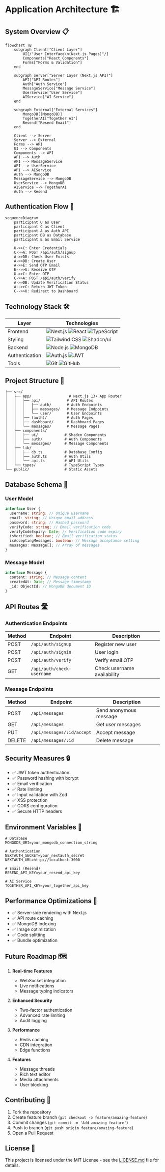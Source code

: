 # Application Architecture 🏗️

## System Overview 📋

```mermaid
flowchart TB
    subgraph Client["Client Layer"]
        UI[/"User Interface\n(Next.js Pages)"/]
        Components["React Components"]
        Forms["Forms & Validation"]
    end

    subgraph Server["Server Layer (Next.js API)"]
        API["API Routes"]
        Auth["Auth Service"]
        MessageService["Message Service"]
        UserService["User Service"]
        AIService["AI Service"]
    end

    subgraph External["External Services"]
        MongoDB[(MongoDB)]
        TogetherAI["Together AI"]
        Resend["Resend Email"]
    end

    Client --> Server
    Server --> External
    Forms --> API
    UI --> Components
    Components --> API
    API --> Auth
    API --> MessageService
    API --> UserService
    API --> AIService
    Auth --> MongoDB
    MessageService --> MongoDB
    UserService --> MongoDB
    AIService --> TogetherAI
    Auth --> Resend
```

## Authentication Flow 🔐

```mermaid
sequenceDiagram
    participant U as User
    participant C as Client
    participant A as Auth API
    participant DB as Database
    participant E as Email Service

    U->>C: Enter Credentials
    C->>A: POST /api/auth/signup
    A->>DB: Check User Exists
    A->>DB: Create User
    A->>E: Send OTP Email
    E-->>U: Receive OTP
    U->>C: Enter OTP
    C->>A: POST /api/auth/verify
    A->>DB: Update Verification Status
    A-->>C: Return JWT Token
    C-->>U: Redirect to Dashboard
```

## Technology Stack 🛠️

| Layer          | Technologies                                                                                                                                                                                                                                                                                                                 |
| -------------- | ---------------------------------------------------------------------------------------------------------------------------------------------------------------------------------------------------------------------------------------------------------------------------------------------------------------------------- |
| Frontend       | ![Next.js](https://img.shields.io/badge/Next.js-black?style=for-the-badge&logo=next.js&logoColor=white) ![React](https://img.shields.io/badge/React-61DAFB?style=for-the-badge&logo=react&logoColor=black) ![TypeScript](https://img.shields.io/badge/TypeScript-3178C6?style=for-the-badge&logo=typescript&logoColor=white) |
| Styling        | ![Tailwind CSS](https://img.shields.io/badge/Tailwind_CSS-38B2AC?style=for-the-badge&logo=tailwind-css&logoColor=white) ![Shadcn/ui](https://img.shields.io/badge/Shadcn/ui-000000?style=for-the-badge)                                                                                                                      |
| Backend        | ![Node.js](https://img.shields.io/badge/Node.js-339933?style=for-the-badge&logo=node.js&logoColor=white) ![MongoDB](https://img.shields.io/badge/MongoDB-47A248?style=for-the-badge&logo=mongodb&logoColor=white)                                                                                                            |
| Authentication | ![Auth.js](https://img.shields.io/badge/Auth.js-000000?style=for-the-badge) ![JWT](https://img.shields.io/badge/JWT-000000?style=for-the-badge&logo=json-web-tokens&logoColor=white)                                                                                                                                         |
| Tools          | ![Git](https://img.shields.io/badge/Git-F05032?style=for-the-badge&logo=git&logoColor=white) ![GitHub](https://img.shields.io/badge/GitHub-181717?style=for-the-badge&logo=github&logoColor=white)                                                                                                                           |

## Project Structure 📁

```
├── src/
│   ├── app/                 # Next.js 13+ App Router
│   │   ├── api/            # API Routes
│   │   │   ├── auth/       # Auth Endpoints
│   │   │   ├── messages/   # Message Endpoints
│   │   │   └── user/       # User Endpoints
│   │   ├── (auth)/         # Auth Pages
│   │   ├── dashboard/      # Dashboard Pages
│   │   └── messages/       # Message Pages
│   ├── components/
│   │   ├── ui/            # Shadcn Components
│   │   ├── auth/          # Auth Components
│   │   └── messages/      # Message Components
│   ├── lib/
│   │   ├── db.ts          # Database Config
│   │   ├── auth.ts        # Auth Utils
│   │   └── api.ts         # API Utils
│   └── types/             # TypeScript Types
└── public/                # Static Assets
```

## Database Schema 💾

### User Model

```typescript
interface User {
  username: string; // Unique username
  email: string; // Unique email address
  password: string; // Hashed password
  verifyCode: string; // Email verification code
  verifyCodeExpiry: Date; // Verification code expiry
  isVerified: boolean; // Email verification status
  isAcceptingMessages: boolean; // Message acceptance setting
  messages: Message[]; // Array of messages
}
```

### Message Model

```typescript
interface Message {
  content: string; // Message content
  createdAt: Date; // Message timestamp
  _id: ObjectId; // MongoDB document ID
}
```

## API Routes 🛣️

### Authentication Endpoints

| Method | Endpoint                   | Description                 |
| ------ | -------------------------- | --------------------------- |
| POST   | `/api/auth/signup`         | Register new user           |
| POST   | `/api/auth/signin`         | User login                  |
| POST   | `/api/auth/verify`         | Verify email OTP            |
| GET    | `/api/auth/check-username` | Check username availability |

### Message Endpoints

| Method | Endpoint                   | Description            |
| ------ | -------------------------- | ---------------------- |
| POST   | `/api/messages`            | Send anonymous message |
| GET    | `/api/messages`            | Get user messages      |
| PUT    | `/api/messages/:id/accept` | Accept message         |
| DELETE | `/api/messages/:id`        | Delete message         |

## Security Measures 🔒

- ✅ JWT token authentication
- ✅ Password hashing with bcrypt
- ✅ Email verification
- ✅ Rate limiting
- ✅ Input validation with Zod
- ✅ XSS protection
- ✅ CORS configuration
- ✅ Secure HTTP headers

## Environment Variables 🔑

```env
# Database
MONGODB_URI=your_mongodb_connection_string

# Authentication
NEXTAUTH_SECRET=your_nextauth_secret
NEXTAUTH_URL=http://localhost:3000

# Email (Resend)
RESEND_API_KEY=your_resend_api_key

# AI Service
TOGETHER_API_KEY=your_together_api_key
```

## Performance Optimizations 🚀

- ✅ Server-side rendering with Next.js
- ✅ API route caching
- ✅ MongoDB indexing
- ✅ Image optimization
- ✅ Code splitting
- ✅ Bundle optimization

## Future Roadmap 🗺️

1. **Real-time Features**

   - WebSocket integration
   - Live notifications
   - Message typing indicators

2. **Enhanced Security**

   - Two-factor authentication
   - Advanced rate limiting
   - Audit logging

3. **Performance**

   - Redis caching
   - CDN integration
   - Edge functions

4. **Features**
   - Message threads
   - Rich text editor
   - Media attachments
   - User blocking

## Contributing 🤝

1. Fork the repository
2. Create feature branch (`git checkout -b feature/amazing-feature`)
3. Commit changes (`git commit -m 'Add amazing feature'`)
4. Push to branch (`git push origin feature/amazing-feature`)
5. Open a Pull Request

## License 📝

This project is licensed under the MIT License - see the [LICENSE.md](LICENSE.md) file for details.

